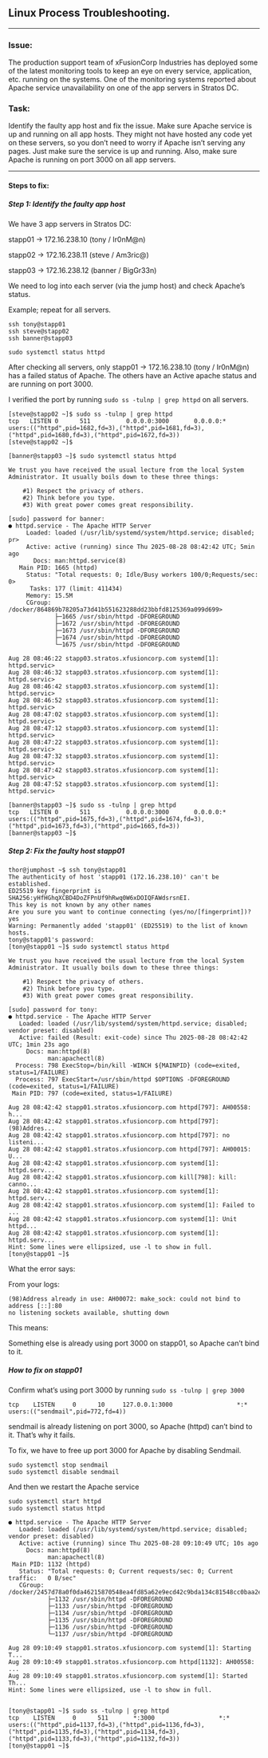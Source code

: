 ## Linux Process Troubleshooting.

---

### Issue:

The production support team of xFusionCorp Industries has deployed some of the latest monitoring tools to keep an eye on every service, application, etc. running on the systems. One of the monitoring systems reported about Apache service unavailability on one of the app servers in Stratos DC.

### Task:

Identify the faulty app host and fix the issue. Make sure Apache service is up and running on all app hosts. They might not have hosted any code yet on these servers, so you don’t need to worry if Apache isn’t serving any pages. Just make sure the service is up and running. Also, make sure Apache is running on port 3000 on all app servers.

---

#### Steps to fix:

##### Step 1: Identify the faulty app host

We have 3 app servers in Stratos DC:

stapp01 → 172.16.238.10 (tony / Ir0nM@n)

stapp02 → 172.16.238.11 (steve / Am3ric@)

stapp03 → 172.16.238.12 (banner / BigGr33n)

We need to log into each server (via the jump host) and check Apache’s status.

Example; repeat for all servers.

```
ssh tony@stapp01
ssh steve@stapp02
ssh banner@stapp03

sudo systemctl status httpd
```

After checking all servers, only stapp01 → 172.16.238.10 (tony / Ir0nM@n) has a failed status of Apache. The others have an Active apache status and are running on port 3000.

I verified the port by running `sudo ss -tulnp | grep httpd` on all servers.

```
[steve@stapp02 ~]$ sudo ss -tulnp | grep httpd
tcp   LISTEN 0      511          0.0.0.0:3000       0.0.0.0:*    users:(("httpd",pid=1682,fd=3),("httpd",pid=1681,fd=3),("httpd",pid=1680,fd=3),("httpd",pid=1672,fd=3))
[steve@stapp02 ~]$
```

```
[banner@stapp03 ~]$ sudo systemctl status httpd

We trust you have received the usual lecture from the local System
Administrator. It usually boils down to these three things:

    #1) Respect the privacy of others.
    #2) Think before you type.
    #3) With great power comes great responsibility.

[sudo] password for banner:
● httpd.service - The Apache HTTP Server
     Loaded: loaded (/usr/lib/systemd/system/httpd.service; disabled; pr>
     Active: active (running) since Thu 2025-08-28 08:42:42 UTC; 5min ago
       Docs: man:httpd.service(8)
   Main PID: 1665 (httpd)
     Status: "Total requests: 0; Idle/Busy workers 100/0;Requests/sec: 0>
      Tasks: 177 (limit: 411434)
     Memory: 15.5M
     CGroup: /docker/864869b78205a73d41b551623288dd23bbfd8125369a099d699>
             ├─1665 /usr/sbin/httpd -DFOREGROUND
             ├─1672 /usr/sbin/httpd -DFOREGROUND
             ├─1673 /usr/sbin/httpd -DFOREGROUND
             ├─1674 /usr/sbin/httpd -DFOREGROUND
             └─1675 /usr/sbin/httpd -DFOREGROUND

Aug 28 08:46:22 stapp03.stratos.xfusioncorp.com systemd[1]: httpd.servic>
Aug 28 08:46:32 stapp03.stratos.xfusioncorp.com systemd[1]: httpd.servic>
Aug 28 08:46:42 stapp03.stratos.xfusioncorp.com systemd[1]: httpd.servic>
Aug 28 08:46:52 stapp03.stratos.xfusioncorp.com systemd[1]: httpd.servic>
Aug 28 08:47:02 stapp03.stratos.xfusioncorp.com systemd[1]: httpd.servic>
Aug 28 08:47:12 stapp03.stratos.xfusioncorp.com systemd[1]: httpd.servic>
Aug 28 08:47:22 stapp03.stratos.xfusioncorp.com systemd[1]: httpd.servic>
Aug 28 08:47:32 stapp03.stratos.xfusioncorp.com systemd[1]: httpd.servic>
Aug 28 08:47:42 stapp03.stratos.xfusioncorp.com systemd[1]: httpd.servic>
Aug 28 08:47:52 stapp03.stratos.xfusioncorp.com systemd[1]: httpd.servic>

[banner@stapp03 ~]$ sudo ss -tulnp | grep httpd
tcp   LISTEN 0      511          0.0.0.0:3000       0.0.0.0:*    users:(("httpd",pid=1675,fd=3),("httpd",pid=1674,fd=3),("httpd",pid=1673,fd=3),("httpd",pid=1665,fd=3))
[banner@stapp03 ~]$
```

##### Step 2: Fix the faulty host stapp01

```
thor@jumphost ~$ ssh tony@stapp01
The authenticity of host 'stapp01 (172.16.238.10)' can't be established.
ED25519 key fingerprint is SHA256:yHfHGhqXCBD4DoZFPnUf9hRwq0W6xDOIQFAWdsrsnEI.
This key is not known by any other names
Are you sure you want to continue connecting (yes/no/[fingerprint])? yes
Warning: Permanently added 'stapp01' (ED25519) to the list of known hosts.
tony@stapp01's password:
[tony@stapp01 ~]$ sudo systemctl status httpd

We trust you have received the usual lecture from the local System
Administrator. It usually boils down to these three things:

    #1) Respect the privacy of others.
    #2) Think before you type.
    #3) With great power comes great responsibility.

[sudo] password for tony:
● httpd.service - The Apache HTTP Server
   Loaded: loaded (/usr/lib/systemd/system/httpd.service; disabled; vendor preset: disabled)
   Active: failed (Result: exit-code) since Thu 2025-08-28 08:42:42 UTC; 1min 23s ago
     Docs: man:httpd(8)
           man:apachectl(8)
  Process: 798 ExecStop=/bin/kill -WINCH ${MAINPID} (code=exited, status=1/FAILURE)
  Process: 797 ExecStart=/usr/sbin/httpd $OPTIONS -DFOREGROUND (code=exited, status=1/FAILURE)
 Main PID: 797 (code=exited, status=1/FAILURE)

Aug 28 08:42:42 stapp01.stratos.xfusioncorp.com httpd[797]: AH00558: h...
Aug 28 08:42:42 stapp01.stratos.xfusioncorp.com httpd[797]: (98)Addres...
Aug 28 08:42:42 stapp01.stratos.xfusioncorp.com httpd[797]: no listeni...
Aug 28 08:42:42 stapp01.stratos.xfusioncorp.com httpd[797]: AH00015: U...
Aug 28 08:42:42 stapp01.stratos.xfusioncorp.com systemd[1]: httpd.serv...
Aug 28 08:42:42 stapp01.stratos.xfusioncorp.com kill[798]: kill: canno...
Aug 28 08:42:42 stapp01.stratos.xfusioncorp.com systemd[1]: httpd.serv...
Aug 28 08:42:42 stapp01.stratos.xfusioncorp.com systemd[1]: Failed to ...
Aug 28 08:42:42 stapp01.stratos.xfusioncorp.com systemd[1]: Unit httpd...
Aug 28 08:42:42 stapp01.stratos.xfusioncorp.com systemd[1]: httpd.serv...
Hint: Some lines were ellipsized, use -l to show in full.
[tony@stapp01 ~]$
```

What the error says:

From your logs:

```
(98)Address already in use: AH00072: make_sock: could not bind to address [::]:80
no listening sockets available, shutting down
```

This means:

Something else is already using port 3000 on stapp01, so Apache can’t bind to it.

##### How to fix on stapp01

Confirm what’s using port 3000 by running `sudo ss -tulnp | grep 3000`

```
tcp    LISTEN     0      10     127.0.0.1:3000                  *:*                   users:(("sendmail",pid=772,fd=4))
```

sendmail is already listening on port 3000, so Apache (httpd) can’t bind to it. That’s why it fails.

To fix, we have to free up port 3000 for Apache by disabling Sendmail.

```
sudo systemctl stop sendmail
sudo systemctl disable sendmail
```

And then we restart the Apache service

```
sudo systemctl start httpd
sudo systemctl status httpd
```

```
● httpd.service - The Apache HTTP Server
   Loaded: loaded (/usr/lib/systemd/system/httpd.service; disabled; vendor preset: disabled)
   Active: active (running) since Thu 2025-08-28 09:10:49 UTC; 10s ago
     Docs: man:httpd(8)
           man:apachectl(8)
 Main PID: 1132 (httpd)
   Status: "Total requests: 0; Current requests/sec: 0; Current traffic:   0 B/sec"
   CGroup: /docker/2457d78a0f0da46215870548ea4fd85a62e9ecd42c9bda134c81548cc0baa2e4/system.slice/httpd.service
           ├─1132 /usr/sbin/httpd -DFOREGROUND
           ├─1133 /usr/sbin/httpd -DFOREGROUND
           ├─1134 /usr/sbin/httpd -DFOREGROUND
           ├─1135 /usr/sbin/httpd -DFOREGROUND
           ├─1136 /usr/sbin/httpd -DFOREGROUND
           └─1137 /usr/sbin/httpd -DFOREGROUND

Aug 28 09:10:49 stapp01.stratos.xfusioncorp.com systemd[1]: Starting T...
Aug 28 09:10:49 stapp01.stratos.xfusioncorp.com httpd[1132]: AH00558: ...
Aug 28 09:10:49 stapp01.stratos.xfusioncorp.com systemd[1]: Started Th...
Hint: Some lines were ellipsized, use -l to show in full.


[tony@stapp01 ~]$ sudo ss -tulnp | grep httpd
tcp    LISTEN     0      511       *:3000                  *:*                   users:(("httpd",pid=1137,fd=3),("httpd",pid=1136,fd=3),("httpd",pid=1135,fd=3),("httpd",pid=1134,fd=3),("httpd",pid=1133,fd=3),("httpd",pid=1132,fd=3))
[tony@stapp01 ~]$
```
